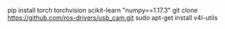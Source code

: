 pip install torch torchvision scikit-learn "numpy==1.17.3"
git clone https://github.com/ros-drivers/usb_cam.git
sudo apt-get install v4l-utils
